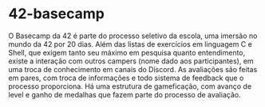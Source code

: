 # 42-basecamp

O Basecamp da 42 é parte do processo seletivo da escola, uma imersão no mundo da 42 por 20 dias. 
Além das listas de exercícios em linguagem C e Shell, que exigem tanto seu máximo em pesquisa 
quanto entendimento, existe a interação com outros campers (nome dado aos participantes), 
em uma troca de conhecimento em canais do Discord. As avaliações são feitas em pares, com troca de 
informações e todo sistema de feedback que o processo proporciona. Há uma estrutura de gameficação, 
com avanço de level e ganho de medalhas que fazem parte do processo de avaliação. 
